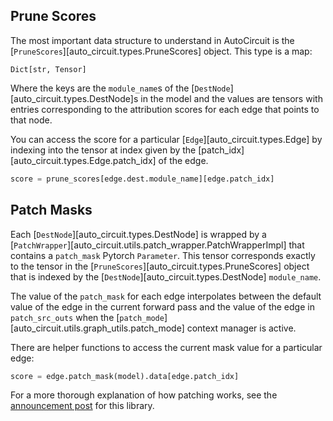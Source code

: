 ## Prune Scores

The most important data structure to understand in AutoCircuit is the
[`PruneScores`][auto_circuit.types.PruneScores] object. This type is a map:
```
Dict[str, Tensor]
```
Where the keys are the `module_name`s of the [`DestNode`][auto_circuit.types.DestNode]s
in the model and the values are tensors with entries corresponding to the attribution
scores for each edge that points to that node.

You can access the score for a particular [`Edge`][auto_circuit.types.Edge] by indexing
into the tensor at index given by the [patch_idx][auto_circuit.types.Edge.patch_idx] of
the edge.

```python
score = prune_scores[edge.dest.module_name][edge.patch_idx]
```

## Patch Masks

Each [`DestNode`][auto_circuit.types.DestNode] is wrapped by a
[`PatchWrapper`][auto_circuit.utils.patch_wrapper.PatchWrapperImpl] that contains a
`patch_mask` Pytorch `Parameter`. This tensor corresponds exactly to the tensor in the
[`PruneScores`][auto_circuit.types.PruneScores] object that is indexed by the
[`DestNode`][auto_circuit.types.DestNode] `module_name`.

The value of the `patch_mask` for each edge interpolates between the default value of
the edge in the current forward pass and the value of the edge in `patch_src_outs` when
the [`patch_mode`][auto_circuit.utils.graph_utils.patch_mode] context manager is active.

There are helper functions to access the current mask value for a particular edge:
```python
score = edge.patch_mask(model).data[edge.patch_idx]
```

For a more thorough explanation of how patching works, see the
[announcement post](https://www.lesswrong.com/posts/caZ3yR5GnzbZe2yJ3/how-to-do-patching-fast)
for this library.
